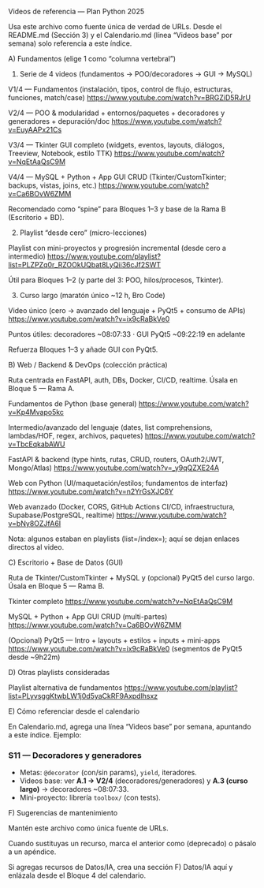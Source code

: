 Videos de referencia — Plan Python 2025

Usa este archivo como fuente única de verdad de URLs.
Desde el README.md (Sección 3) y el Calendario.md (línea “Videos base” por semana) solo referencia a este índice.

A) Fundamentos (elige 1 como “columna vertebral”)

1. Serie de 4 videos (fundamentos → POO/decoradores → GUI → MySQL)

V1/4 — Fundamentos (instalación, tipos, control de flujo, estructuras, funciones, match/case)
https://www.youtube.com/watch?v=BRGZiD5RJrU

V2/4 — POO & modularidad + entornos/paquetes + decoradores y generadores + depuración/doc
https://www.youtube.com/watch?v=EuyAAPx21Cs

V3/4 — Tkinter GUI completo (widgets, eventos, layouts, diálogos, Treeview, Notebook, estilo TTK)
https://www.youtube.com/watch?v=NqEtAaQsC9M

V4/4 — MySQL + Python + App GUI CRUD (Tkinter/CustomTkinter; backups, vistas, joins, etc.)
https://www.youtube.com/watch?v=Ca6BOvW6ZMM

Recomendado como “spine” para Bloques 1–3 y base de la Rama B (Escritorio + BD).

2. Playlist “desde cero” (micro-lecciones)

Playlist con mini-proyectos y progresión incremental (desde cero a intermedio)
https://www.youtube.com/playlist?list=PLZPZq0r_RZOOkUQbat8LyQii36cJf2SWT

Útil para Bloques 1–2 (y parte del 3: POO, hilos/procesos, Tkinter).

3. Curso largo (maratón único ~12 h, Bro Code)

Video único (cero → avanzado del lenguaje + PyQt5 + consumo de APIs)
https://www.youtube.com/watch?v=ix9cRaBkVe0

Puntos útiles: decoradores ~08:07:33 · GUI PyQt5 ~09:22:19 en adelante

Refuerza Bloques 1–3 y añade GUI con PyQt5.

B) Web / Backend & DevOps (colección práctica)

Ruta centrada en FastAPI, auth, DBs, Docker, CI/CD, realtime. Úsala en Bloque 5 — Rama A.

Fundamentos de Python (base general)
https://www.youtube.com/watch?v=Kp4Mvapo5kc

Intermedio/avanzado del lenguaje (dates, list comprehensions, lambdas/HOF, regex, archivos, paquetes)
https://www.youtube.com/watch?v=TbcEqkabAWU

FastAPI & backend (type hints, rutas, CRUD, routers, OAuth2/JWT, Mongo/Atlas)
https://www.youtube.com/watch?v=_y9qQZXE24A

Web con Python (UI/maquetación/estilos; fundamentos de interfaz)
https://www.youtube.com/watch?v=n2YrGsXJC6Y

Web avanzado (Docker, CORS, GitHub Actions CI/CD, infraestructura, Supabase/PostgreSQL, realtime)
https://www.youtube.com/watch?v=bNy8OZJfA6I

Nota: algunos estaban en playlists (list=/index=); aquí se dejan enlaces directos al video.

C) Escritorio + Base de Datos (GUI)

Ruta de Tkinter/CustomTkinter + MySQL y (opcional) PyQt5 del curso largo. Úsala en Bloque 5 — Rama B.

Tkinter completo
https://www.youtube.com/watch?v=NqEtAaQsC9M

MySQL + Python + App GUI CRUD (multi-partes)
https://www.youtube.com/watch?v=Ca6BOvW6ZMM

(Opcional) PyQt5 — Intro + layouts + estilos + inputs + mini-apps
https://www.youtube.com/watch?v=ix9cRaBkVe0
(segmentos de PyQt5 desde ~9h22m)

D) Otras playlists consideradas

Playlist alternativa de fundamentos
https://www.youtube.com/playlist?list=PLyvsggKtwbLW1j0d5yaCkRF9Axpdlhsxz

E) Cómo referenciar desde el calendario

En Calendario.md, agrega una línea “Videos base” por semana, apuntando a este índice.
Ejemplo:

### S11 — Decoradores y generadores

- Metas: `@decorator` (con/sin params), `yield`, iteradores.
- Videos base: ver **A.1 → V2/4** (decoradores/generadores) y **A.3 (curso largo)** → decoradores ~08:07:33.
- Mini-proyecto: librería `toolbox/` (con tests).

F) Sugerencias de mantenimiento

Mantén este archivo como única fuente de URLs.

Cuando sustituyas un recurso, marca el anterior como (deprecado) o pásalo a un apéndice.

Si agregas recursos de Datos/IA, crea una sección F) Datos/IA aquí y enlázala desde el Bloque 4 del calendario.
